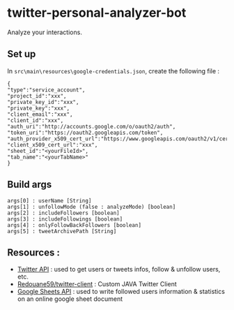 # twitter-personal-analyzer-bot
Analyze your interactions.

## Set up
In `src\main\resources\google-credentials.json`, create the following file :

```$json
{
"type":"service_account",
"project_id":"xxx",
"private_key_id":"xxx",
"private_key":"xxx",
"client_email":"xxx",
"client_id":"xxx",
"auth_uri":"http://accounts.google.com/o/oauth2/auth",
"token_uri":"https://oauth2.googleapis.com/token",
"auth_provider_x509_cert_url":"https://www.googleapis.com/oauth2/v1/certs",
"client_x509_cert_url":"xxx",
"sheet_id":"<yourFileId>",
"tab_name":"<yourTabName>"
}
```

## Build args 
```
args[0] : userName [String]
args[1] : unfollowMode (false : analyzeMode) [boolean]
args[2] : includeFollowers [boolean]
args[3] : includeFollowings [boolean]
args[4] : onlyFollowBackFollowers [boolean]
args[5] : tweetArchivePath [String]
```


## Resources :
- [Twitter API](https://developer.twitter.com/en/docs) : used to get users or tweets infos, follow & unfollow users, etc.
- [Redouane59/twitter-client](https://github.com/redouane59/twitter-client) : Custom JAVA Twitter Client
- [Google Sheets API](https://developers.google.com/sheets/api/) : used to write followed users information & statistics on an online google sheet document

